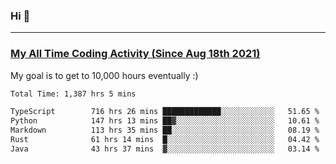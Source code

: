 ### Hi 🙂

---

### <a href="https://wakatime.com/@Eroxl">My All Time Coding Activity (Since Aug 18th 2021)</a>
My goal is to get to 10,000 hours eventually :)
<!--START_SECTION:waka-->

```txt
Total Time: 1,387 hrs 5 mins

TypeScript        716 hrs 26 mins █████████████░░░░░░░░░░░░   51.65 %
Python            147 hrs 13 mins ██▓░░░░░░░░░░░░░░░░░░░░░░   10.61 %
Markdown          113 hrs 35 mins ██░░░░░░░░░░░░░░░░░░░░░░░   08.19 %
Rust              61 hrs 14 mins  █░░░░░░░░░░░░░░░░░░░░░░░░   04.42 %
Java              43 hrs 37 mins  ▓░░░░░░░░░░░░░░░░░░░░░░░░   03.14 %
```

<!--END_SECTION:waka-->
